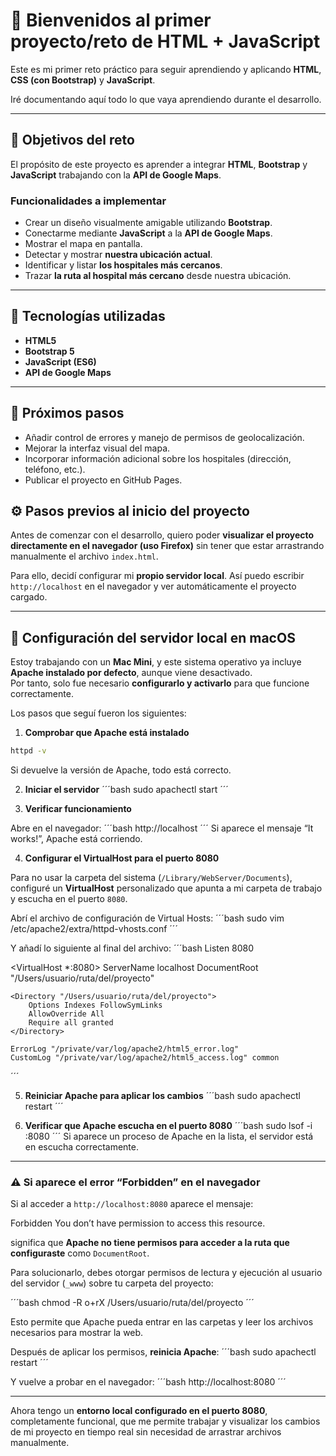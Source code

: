 # 🧭 Bienvenidos al primer proyecto/reto de HTML + JavaScript

Este es mi primer reto práctico para seguir aprendiendo y aplicando **HTML**, **CSS (con Bootstrap)** y **JavaScript**.

Iré documentando aquí todo lo que vaya aprendiendo durante el desarrollo.

---

## 🎯 Objetivos del reto

El propósito de este proyecto es aprender a integrar **HTML**, **Bootstrap** y **JavaScript** trabajando con la **API de Google Maps**.

### Funcionalidades a implementar

- Crear un diseño visualmente amigable utilizando **Bootstrap**.  
- Conectarme mediante **JavaScript** a la **API de Google Maps**.  
- Mostrar el mapa en pantalla.  
- Detectar y mostrar **nuestra ubicación actual**.  
- Identificar y listar **los hospitales más cercanos**.  
- Trazar **la ruta al hospital más cercano** desde nuestra ubicación.

---

## 🧰 Tecnologías utilizadas

- **HTML5**  
- **Bootstrap 5**  
- **JavaScript (ES6)**  
- **API de Google Maps**

---

## 🚀 Próximos pasos

- Añadir control de errores y manejo de permisos de geolocalización.  
- Mejorar la interfaz visual del mapa.  
- Incorporar información adicional sobre los hospitales (dirección, teléfono, etc.).  
- Publicar el proyecto en GitHub Pages.


## ⚙️ Pasos previos al inicio del proyecto

Antes de comenzar con el desarrollo, quiero poder **visualizar el proyecto directamente en el navegador (uso Firefox)** sin tener que estar arrastrando manualmente el archivo `index.html`.

Para ello, decidí configurar mi **propio servidor local**. Así puedo escribir `http://localhost` en el navegador y ver automáticamente el proyecto cargado.

---

## 🧩 Configuración del servidor local en macOS

Estoy trabajando con un **Mac Mini**, y este sistema operativo ya incluye **Apache instalado por defecto**, aunque viene desactivado.  
Por tanto, solo fue necesario **configurarlo y activarlo** para que funcione correctamente.

Los pasos que seguí fueron los siguientes:

1. **Comprobar que Apache está instalado**
```bash
httpd -v
```

Si devuelve la versión de Apache, todo está correcto.

2. **Iniciar el servidor**
´´´bash
sudo apachectl start
´´´

3. **Verificar funcionamiento**

Abre en el navegador:
´´´bash
http://localhost
´´´
Si aparece el mensaje “It works!”, Apache está corriendo.

4. **Configurar el VirtualHost para el puerto 8080**

Para no usar la carpeta del sistema (`/Library/WebServer/Documents`), configuré un **VirtualHost** personalizado que apunta a mi carpeta de trabajo y escucha en el puerto `8080`.

Abrí el archivo de configuración de Virtual Hosts:
´´´bash
sudo vim /etc/apache2/extra/httpd-vhosts.conf
´´´

Y añadí lo siguiente al final del archivo:
´´´bash
Listen 8080

<VirtualHost *:8080>
    ServerName localhost
    DocumentRoot "/Users/usuario/ruta/del/proyecto"

    <Directory "/Users/usuario/ruta/del/proyecto">
        Options Indexes FollowSymLinks
        AllowOverride All
        Require all granted
    </Directory>

    ErrorLog "/private/var/log/apache2/html5_error.log"
    CustomLog "/private/var/log/apache2/html5_access.log" common
</VirtualHost>
´´´


5. **Reiniciar Apache para aplicar los cambios**
´´´bash
sudo apachectl restart
´´´

6. **Verificar que Apache escucha en el puerto 8080**
´´´bash
sudo lsof -i :8080
´´´
Si aparece un proceso de Apache en la lista, el servidor está en escucha correctamente.

---

### ⚠️ Si aparece el error “Forbidden” en el navegador

Si al acceder a `http://localhost:8080` aparece el mensaje:

Forbidden
You don’t have permission to access this resource.

significa que **Apache no tiene permisos para acceder a la ruta que configuraste** como `DocumentRoot`.

Para solucionarlo, debes otorgar permisos de lectura y ejecución al usuario del servidor (`_www`) sobre tu carpeta del proyecto:

´´´bash
chmod -R o+rX /Users/usuario/ruta/del/proyecto
´´´

Esto permite que Apache pueda entrar en las carpetas y leer los archivos necesarios para mostrar la web.

Después de aplicar los permisos, **reinicia Apache**:
´´´bash
sudo apachectl restart
´´´

Y vuelve a probar en el navegador:
´´´bash
http://localhost:8080
´´´

---

Ahora tengo un **entorno local configurado en el puerto 8080**, completamente funcional, que me permite trabajar y visualizar los cambios de mi proyecto en tiempo real sin necesidad de arrastrar archivos manualmente.
